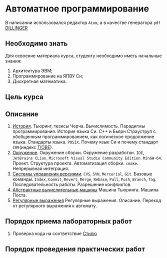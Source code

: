 # Автоматное программирование

В написании использовался редактор `Atom`, а в качестве генератора `pdf` [DILLINGER](https://dillinger.io/)

## Необходимо знать

Для освоение материала курса, студенту необходимо иметь начальные знания:
1. Архитектура ЭВМ;
2. Программирование на ЯПВУ Си;
3. Дискретная математика.

## Цель курса

## Описание

1. [История](00.History/00.History.md). Тьюринг, тезисы Черча. Вычислимость. Парадигмы программирования. История языка Си. С++ и Бьярн Страуструп с обобщенным программированием, как логическое продолжение языка. Стандарты языка. `POSIX`. Почему язык Си и почему стандарт `C89`(индекс [TIOBE](https://www.tiobe.com/tiobe-index)).
2. [Окружение](01.Environment/01.Environment.md). Окружение сборки. Окружение разработки. `IDE`, `JetBrains CLion`, `Microsoft Visual Studio Community Edition`. `MinGW-64`. Проект. Структура проекта. Автоматизация сборки. `cmake`. Непрерывная интеграция.
3. [Системы управления версиями](02.VerControlSystem/02.VerControlSystem.md). `CVS`, `SVN`, `Mercurial`, `Git`. Базовые команды. `Index`, `Commit`, `Revert`, `Merge`, `Rebase`, `Pull`, `Push`, `Branch`, `Tag`. Последовательность работы. Разрешение конфликтов.
4. [Абстрактные вычислительные машины](03.Turing_Machine/03.Turing_Machine.md) Машина Тьюринга. Машина Поста.
5. [Регулярные выражения](04.Regular_Expression/04.Regular_Expression.md) Регулярные выражения. Описание. Переход от регулярного выражения к автомату.

## Порядок приема лабораторных работ

1. Проверка кода на соответствие [Стилю](-1.CodeStyle/-1.CodeStyle.md)

## Порядок проведения практических работ
